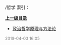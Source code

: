 /哲学 索引：


**[上一级目录](/index.md)**

- [政治哲学原理与方法论](/哲学/政治哲学原理与方法论.md)


<font size=2 color='grey'> 2019-04-03 16:05 </font>